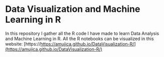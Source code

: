 # Data Visualization and Machine Learning in R

In this repository I gather all the R code I have made to learn Data Analysis and Machine Learning in R. All the R notebooks can be visualized in this website: [https://https://amujica.github.io/DataVisualization-R/](https://amujica.github.io/DataVisualization-R/)
